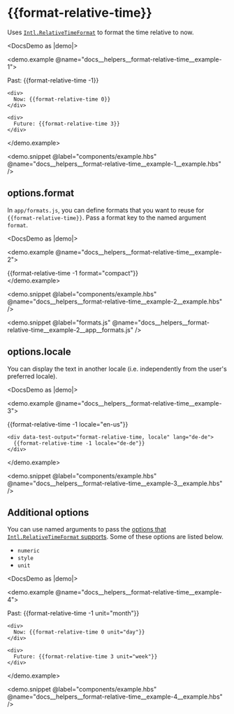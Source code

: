 # &#123;&#123;format-relative-time&#125;&#125;

Uses [`Intl.RelativeTimeFormat`](https://developer.mozilla.org/docs/Web/JavaScript/Reference/Global_Objects/Intl/RelativeTimeFormat/format) to format the time relative to now.

<DocsDemo as |demo|>
  <LocaleSwitcher />

  <demo.example @name="docs__helpers__format-relative-time__example-1">
    <div data-test-output="format-relative-time">
      Past: {{format-relative-time -1}}
    </div>

    <div>
      Now: {{format-relative-time 0}}
    </div>

    <div>
      Future: {{format-relative-time 3}}
    </div>
  </demo.example>

  <demo.snippet
    @label="components/example.hbs"
    @name="docs__helpers__format-relative-time__example-1__example.hbs"
  />
</DocsDemo>


## options.format

In `app/formats.js`, you can define formats that you want to reuse for `{{format-relative-time}}`. Pass a format key to the named argument `format`.

<DocsDemo as |demo|>
  <LocaleSwitcher />

  <demo.example @name="docs__helpers__format-relative-time__example-2">
    <div data-test-output="format-relative-time, format">
      {{format-relative-time -1 format="compact"}}
    </div>
  </demo.example>

  <demo.snippet
    @label="components/example.hbs"
    @name="docs__helpers__format-relative-time__example-2__example.hbs"
  />

  <demo.snippet
    @label="formats.js"
    @name="docs__helpers__format-relative-time__example-2__app__formats.js"
  />
</DocsDemo>


## options.locale

You can display the text in another locale (i.e. independently from the user's preferred locale).

<DocsDemo as |demo|>
  <LocaleSwitcher />

  <demo.example @name="docs__helpers__format-relative-time__example-3">
    <div lang="en-us">
      {{format-relative-time -1 locale="en-us"}}
    </div>

    <div data-test-output="format-relative-time, locale" lang="de-de">
      {{format-relative-time -1 locale="de-de"}}
    </div>
  </demo.example>

  <demo.snippet
    @label="components/example.hbs"
    @name="docs__helpers__format-relative-time__example-3__example.hbs"
  />
</DocsDemo>


## Additional options

You can use named arguments to pass the [options that `Intl.RelativeTimeFormat` supports](https://developer.mozilla.org/docs/Web/JavaScript/Reference/Global_Objects/Intl/RelativeTimeFormat/RelativeTimeFormat#options). Some of these options are listed below.

- `numeric`
- `style`
- `unit`

<DocsDemo as |demo|>
  <LocaleSwitcher />

  <demo.example @name="docs__helpers__format-relative-time__example-4">
    <div>
      Past: {{format-relative-time -1 unit="month"}}
    </div>

    <div>
      Now: {{format-relative-time 0 unit="day"}}
    </div>

    <div>
      Future: {{format-relative-time 3 unit="week"}}
    </div>
  </demo.example>

  <demo.snippet
    @label="components/example.hbs"
    @name="docs__helpers__format-relative-time__example-4__example.hbs"
  />
</DocsDemo>
